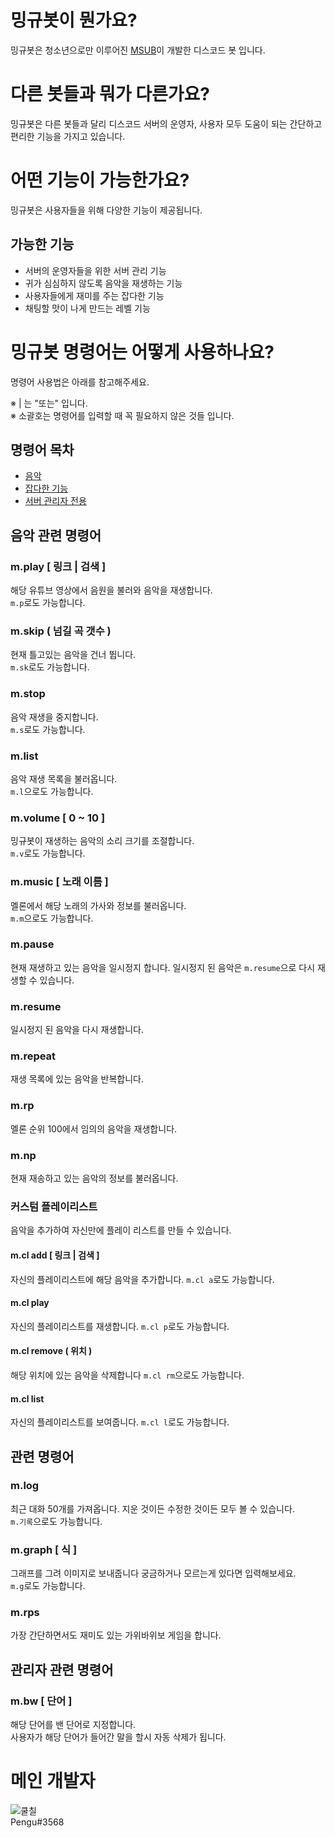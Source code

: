 # 밍규봇이 뭔가요?
밍규봇은 청소년으로만 이루어진 [MSUB](https://msub.kr)이 개발한 디스코드 봇 입니다.

# 다른 봇들과 뭐가 다른가요?
밍규봇은 다른 봇들과 달리 디스코드 서버의 운영자, 사용자 모두 도움이 되는 간단하고 편리한 기능을 가지고 있습니다.

# 어떤 기능이 가능한가요?
밍규봇은 사용자들을 위해 다양한 기능이 제공됩니다.

## 가능한 기능
* 서버의 운영자들을 위한 서버 관리 기능
* 귀가 심심하지 않도록 음악을 재생하는 기능
* 사용자들에게 재미를 주는 잡다한 기능
* 채팅할 맛이 나게 만드는 레벨 기능

# 밍규봇 명령어는 어떻게 사용하나요?
명령어 사용법은 아래를 참고해주세요.

※  |  는 "또는" 입니다.<br>
※ 소괄호는 명령어를 입력할 때 꼭 필요하지 않은 것들 입니다.

## 명령어 목차
* [음악](#음악-관련-명령어)
* [잡다한 기능](#재미-관련-명령어)
* [서버 관리자 전용](#관리자-관련-명령어)

## 음악 관련 명령어
### m.play [ 링크 | 검색 ]
 해당 유튜브 영상에서 음원을 불러와 음악을 재생합니다.<br>
 `m.p`로도 가능합니다.

### m.skip ( 넘길 곡 갯수 )
현재 틀고있는 음악을 건너 뜁니다.<br>
`m.sk`로도 가능합니다.

### m.stop
음악 재생을 중지합니다.<br>
`m.s`로도 가능합니다.

### m.list
음악 재생 목록을 불러옵니다.<br>
`m.l`으로도 가능합니다.

### m.volume [ 0 ~ 10 ]
밍규봇이 재생하는 음악의 소리 크기를 조절합니다.<br>
`m.v`로도 가능합니다.

### m.music [ 노래 이름 ]
멜론에서 해당 노래의 가사와 정보를 불러옵니다.<br>
`m.m`으로도 가능합니다.

### m.pause
현재 재생하고 있는 음악을 일시정지 합니다. 일시정지 된 음악은  `m.resume`으로 다시 재생할 수 있습니다.

### m.resume
일시정지 된 음악을 다시 재생합니다.

### m.repeat
재생 목록에 있는 음악을 반복합니다.

### m.rp
멜론 순위 100에서 임의의 음악을 재생합니다.

### m.np
현재 재송하고 있는 음악의 정보를 불러옵니다.

### 커스텀 플레이리스트
음악을 추가하여 자신만에 플레이 리스트를 만들 수 있습니다.

#### m.cl add [ 링크 | 검색 ]
자신의 플레이리스트에 해당 음악을 추가합니다.
`m.cl a`로도 가능합니다.

#### m.cl play
자신의 플레이리스트를 재생합니다.
`m.cl p`로도 가능합니다.

#### m.cl remove ( 위치 )
해당 위치에 있는 음악을 삭제합니다
`m.cl rm`으로도 가능합니다.

#### m.cl list
자신의 플레이리스트를 보여줍니다.
`m.cl l`로도 가능합니다.


##  관련 명령어

### m.log
최근 대화 50개를 가져옵니다. 지운 것이든 수정한 것이든 모두 볼 수 있습니다.<br>
`m.기록`으로도 가능합니다.

### m.graph [ 식 ]
그래프를 그려 이미지로 보내줍니다 궁금하거나 모르는게 있다면 입력해보세요.<br>
`m.g`로도 가능합니다.

### m.rps
가장 간단하면서도 재미도 있는 가위바위보 게임을 합니다.


## 관리자 관련 명령어

### m.bw [ 단어 ]
해당 단어를 밴 단어로 지정합니다.    
사용자가 해당 단어가 들어간 말을 할시 자동 삭제가 됩니다.

# 메인 개발자
![쿨칠](https://cdn.discordapp.com/avatars/390747532172460033/59f626f1cc772da759433d66deb62857.png?size=256)<br>Pengu#3568

